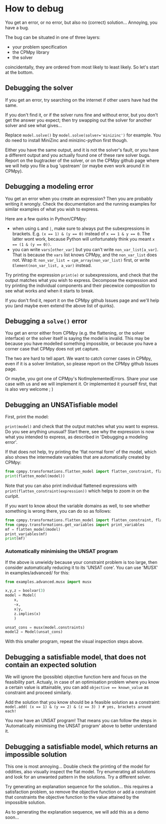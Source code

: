 # How to debug

You get an error, or no error, but also no (correct) solution... Annoying, you have a bug.

The bug can be situated in one of three layers:
- your problem specification
- the CPMpy library
- the solver

coincidentally, they are ordered from most likely to least likely. So let's start at the bottom.

## Debugging the solver

If you get an error, try searching on the internet if other users have had the same.

If you don't find it, or if the solver runs fine and without error, but you don't get the answer you expect; then try swapping out the solver for another solver and see what gives...

Replace `model.solve()` by `model.solve(solver='minizinc')` for example. You do need to install MiniZinc and minizinc-python first though.

Either you have the same output, and it is not the solver's fault, or you have a different output and you actually found one of these rare solver bugs. Report on the bugtracker of the solver, or on the CPMpy github page where we will help you file a bug 'upstream' (or maybe even work around it in CPMpy).

## Debugging a modeling error

You get an error when you create an expression? Then you are probably writing it wrongly. Check the documentation and the running examples for similar examples of what you wish to express.

Here are a few quirks in Python/CPMpy:
  - when using `&` and `|`, make sure to always put the subexpressions in brackets. E.g. `(x == 1) & (y == 0)` instead of `x == 1 & y == 0`. The latter wont work, because Python will unfortunately think you meant `x == (1 & (y == 0))`.
  - you can write `vars[other_var]` but you can't write `non_var_list[a_var]`. That is because the `vars` list knows CPMpy, and the `non_var_list` does not. Wrap it: `non_var_list = cpm_array(non_var_list)` first, or write `Element(non_var_list, a_var)` instead.

Try printing the expression `print(e)` or subexpressions, and check that the output matches what you wish to express. Decompose the expression and try printing the individual components and their piecewice composition to see what works and when it starts to break.

If you don't find it, report it on the CPMpy github Issues page and we'll help you (and maybe even extend the above list of quirks).

## Debugging a `solve()` error

You get an error either from CPMpy (e.g. the flattening, or the solver interface) or the solver itself is saying the model is invalid. This may be because you have modelled something impossible, or because you have a corner case that CPMpy does not yet capture.

The two are hard to tell apart. We want to catch corner cases in CPMpy, even if it is a solver limitation, so please report on the CPMpy github Issues page.

Or maybe, you got one of CPMpy's NotImplementedErrors. Share your use case with us and we will implement it. Or implemented it yourself first, that is also very welcome ; )

## Debugging an UNSATisfiable model

First, print the model:

`print(model)` and check that the output matches what you want to express. Do you see anything unusual? Start there, see why the expression is now what you intended to express, as described in 'Debugging a modeling error'.

If that does not help, try printing the 'flat normal form' of the model, which also shows the intermediate variables that are automatically created by CPMpy:

```python
from cpmpy.transformations.flatten_model import flatten_constraint, flatten_model
print(flatten_model(model))
```

Note that you can also print individual flattened expressions with `print(flatten_constraint(expression))` which helps to zoom in on the curlpit.

If you want to know about the variable domains as well, to see whether something is wrong there, you can do so as follows:

```python
from cpmpy.transformations.flatten_model import flatten_constraint, flatten_model
from cpmpy.transformations.get_variables import print_variables
mf = flatten_model(model)
print_variables(mf)
print(mf)`
```

### Automatically minimising the UNSAT program
If the above is unwieldy because your constraint problem is too large, then consider automatically reducing it to its 'UNSAT core'. You can use 'MUSX' in examples/advanced/ for this:

```python
from examples.advanced.musx import musx

x,y,z = boolvar(3)
model = Model(
    x,
    ~x,
    x|y,
    z.implies(x)
    )

unsat_cons = musx(model.constraints)
model2 = Model(unsat_cons)
```


With this smaller program, repeat the visual inspection steps above.


## Debugging a satisfiable model, that does not contain an expected solution

We will ignore the (possible) objective function here and focus on the feasibility part. Actualy, in case of an optimisation problem where you know a certain value is attainable, you can add `objective == known_value` as constraint and proceed similarly.

Add the solution that you know should be a feasible solution as a constraint:
`model.add( (x == 1) & (y == 2) & (z == 3) ) # yes, brackets around each!`

You now have an UNSAT program! That means you can follow the steps in 'Automatically minimising the UNSAT program' above to better understand it.

## Debugging a satisfiable model, which returns an impossible solution

This one is most annoying... Double check the printing of the model for oddities, also visually inspect the flat model. Try enumerating all solutions and look for an unwanted pattern in the solutions. Try a different solver. 

Try generating an explanation sequence for the solution... this requires a satisfaction problem, so remove the objective function or add a constraint that constraints the objective function to the value attained by the impossible solution.

As to generating the explanation sequence, we will add this as a demo soon...


